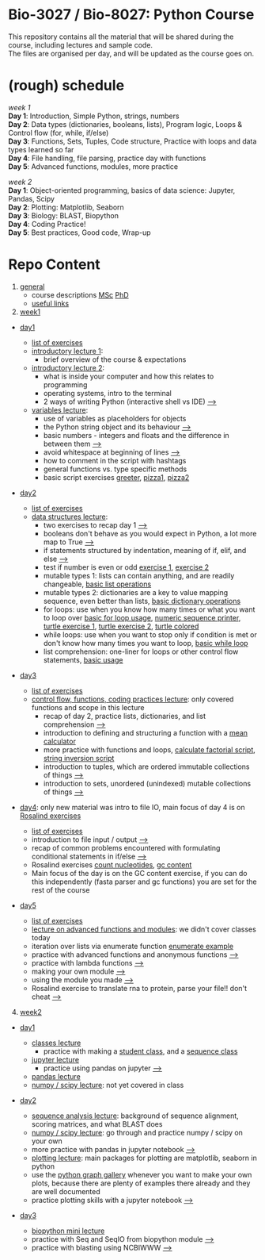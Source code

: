 Bio-3027 / Bio-8027: Python Course
==================================

This repository contains all the material that will be shared during the course, including lectures and sample code.  
The files are organised per day, and will be updated as the course goes on.

(rough) schedule
================
_week 1_  
**Day 1**: Introduction, Simple Python, strings, numbers  
**Day 2**: Data types (dictionaries, booleans, lists), Program logic, Loops & Control flow (for, while, if/else)  
**Day 3**: Functions, Sets, Tuples, Code structure, Practice with loops and data types learned so far  
**Day 4**: File handling, file parsing, practice day with functions   
**Day 5**: Advanced functions, modules, more practice  

_week 2_  
**Day 1**: Object-oriented programming, basics of data science: Jupyter, Pandas, Scipy  
**Day 2**: Plotting: Matplotlib, Seaborn  
**Day 3**: Biology: BLAST, Biopython  
**Day 4**: Coding Practice!  
**Day 5**: Best practices, Good code, Wrap-up  

Repo Content
============

1. [general](general) 
    * course descriptions [MSc](general/python_course_msc.pdf) [PhD](general/python_course_phd.pdf)
    * [useful links](online_resource_links.pdf)
2. [week1](week1)
  * [day1](day1)
    * [list of exercises](week1/day1/exercise_outline_wk1_day1.pdf)
    * [introductory lecture 1](week1/day1/0_introduction.pdf): 
      * brief overview of the course & expectations
    * [introductory lecture 2](week1/day1/1_1_basics.pdf):
      * what is inside your computer and how this relates to programming
      * operating systems, intro to the terminal
      * 2 ways of writing Python (interactive shell vs IDE) [-->](week1/day1/script.py)
     * [variables lecture](week1/day1/1_2_variables.pdf):
        * use of variables as placeholders for objects
        * the Python string object and its behaviour [-->](week1/day1/string_operations.py)
        * basic numbers - integers and floats and the difference in between them [-->](week1/day1/number_operations.py)
        * avoid whitespace at beginning of lines [-->](week1/day1/bad_whitespace.py)
        * how to comment in the script with hashtags
        * general functions vs. type specific methods
        * basic script exercises [greeter](week1/day1/greeter.py), [pizza1](week1/day1/pizza_calculation.py), [pizza2](week1/day1/get_pizza_volume.py)
     
   * [day2](day2)
      * [list of exercises](week1/day2/exercise_outline_wk1_day2.pdf)
      * [data structures lecture](week1/day2/2_1_data_structures.pdf):
         * two exercises to recap day 1 [-->](week1/day2/day1_recap.py)
         * booleans don't behave as you would expect in Python, a lot more map to True [-->](week1/day2/boolean_operations.py)
         * if statements structured by indentation, meaning of if, elif, and else [-->](week1/day2/play_with_if_statements.py)
         * test if number is even or odd [exercise 1](week1/day2/test_odd_even.py), [exercise 2](week1/day2/is_number_even_or_odd.py)
         * mutable types 1: lists can contain anything, and are readily changeable, [basic list operations](week1/day2/list_operations.py)
         * mutable types 2: dictionaries are a key to value mapping sequence, even better than lists, [basic dictionary operations](week1/day2/dictionary_operations.py)
         * for loops: use when you know how many times or what you want to loop over [basic for loop usage](week1/day2/mini_for_loop.py), [numeric sequence printer](week1/day2/print_numeric_sequence.py), [turtle exercise 1](week1/day2/Turtle_play.py), [turtle exercise 2](week1/day2/mini_turtle.py), [turtle colored](week1/day2/coloured_turtle.py)
         * while loops: use when you want to stop only if condition is met or don't know how many times you want to loop, [basic while loop](week1/day2/small_while_counter.py)
         * list comprehension: one-liner for loops or other control flow statements, [basic usage](week1/day2/list_comp_practice.py)  
         
  * [day3](day3)
      * [list of exercises](week1/day3/exercise_outline_wk1_day3.pdf)
      * [control flow, functions, coding practices lecture](week1/day3/day_3.pdf): only covered functions and scope in this lecture
         * recap of day 2, practice lists, dictionaries, and list comprehension [-->](week1/day3/recap.py)
         * introduction to defining and structuring a function with a [mean calculator](week1/day3/mean_calculator.py)
         * more practice with functions and loops, [calculate factorial script](week1/day3/calculate_factorial.py), [string inversion script](week1/day3/invert_string.py)
         * introduction to tuples, which are ordered immutable collections of things [-->](week1/day3/tuple_operations.py)
         * introduction to sets, unordered (unindexed) mutable collections of things [-->](week1/day3/set_operations.py)

  * [day4](day4): only new material was intro to file IO, main focus of day 4 is on [Rosalind exercises](https://rosalind.info/problems/locations/)
      * [list of exercises](week1/day4/exercise_outline_wk1_day4.pdf)
      * introduction to file input / output [-->](week1/day4/basic_file_io.py)
      * recap of common problems encountered with formulating conditional statements in if/else [-->](week1/day4/conditional_issues.py)
      * Rosalind exercises [count nucleotides](week1/day4/count_nucleotides.py), [gc content](week1/day4/gc_content_rosalind_exercise.py)
      * Main focus of the day is on the GC content exercise, if you can do this independently (fasta parser and gc functions) you are set for the rest of the course

  * [day5](day5)
      * [list of exercises](week1/day5/exercise_outline_wk1_day5.pdf)
      * [lecture on advanced functions and modules](week1/day5/day_5_classes_modules.odp): we didn't cover classes today
      * iteration over lists via enumerate function [enumerate example](week1/day5/enumerate_example.py)
      * practice with advanced functions and anonymous functions [-->](week1/day5/more_functions.py)
      * practice with lambda functions [-->](week1/day5/play_with_lambda.py)
      * making your own module [-->](week1/day5/testmodule.py)
      * using the module you made [-->](week1/day5/explore_modules.py)
      * Rosalind exercise to translate rna to protein, parse your file!! don't cheat [-->](week1/day5/translate_rna_to_protein.py)

4. [week2](week2)
  * [day1](day1)
     * [classes lecture](week1/day5/day_5_classes_modules.odp)
         * practice with making a [student class](week2/day1/Student.py), and a [sequence class](week2/day1/Sequence.py)
     * [jupyter lecture](week2/day1/1_Jupyter.odp)
         * practice using pandas on jupyter [-->](week2/day1/intro_jupy_pandas.ipynb)
     * [pandas lecture](week2/day1/2_Pandas.odp)
     * [numpy / scipy lecture](week2/day1/3_NumPy_SciPy.odp): not yet covered in class
   
  * [day2](day2)
     * [sequence analysis lecture](week2/day2/Sequence_analysis.pdf): background of sequence alignment, scoring matrices, and what BLAST does
     * [numpy / scipy lecture](week2/day2/3_NumPy_SciPy.odp): go through and practice numpy / scipy on your own
     * more practice with pandas in jupyter notebook [-->](week2/day2/plottting_practice.ipynb)
     * [plotting lecture](week2/day2/3_Plotting.odp): main packages for plotting are matplotlib, seaborn in python
     * use the [python graph gallery](https://python-graph-gallery.com/) whenever you want to make your own plots, because there are plenty of examples there already and they are well documented
     * practice plotting skills with a jupyter notebook [-->](week2/day2/presentation_plotting.ipynb)
 
  * [day3](day3)
     * [biopython mini lecture](week2/day2/0_BioPython.odp)
     * practice with Seq and SeqIO from biopython module [-->](week2/day2/sequence_practice_biopython.py)
     * practice with blasting using NCBIWWW [-->](week2/day2/blast_on_jupy.ipynb)
